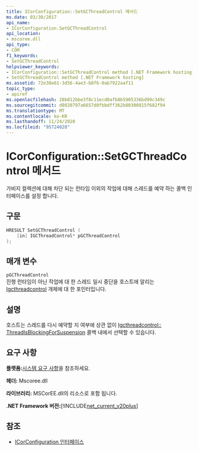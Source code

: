 ```yaml
---
title: ICorConfiguration::SetGCThreadControl 메서드
ms.date: 03/30/2017
api_name:
- ICorConfiguration.SetGCThreadControl
api_location:
- mscoree.dll
api_type:
- COM
f1_keywords:
- SetGCThreadControl
helpviewer_keywords:
- ICorConfiguration::SetGCThreadControl method [.NET Framework hosting]
- SetGCThreadControl method [.NET Framework hosting]
ms.assetid: 72e38e61-3d56-4ae3-b8f6-0ab7922aaf11
topic_type:
- apiref
ms.openlocfilehash: 28b012bbe3f8c11ecd0afb8b5905336bd99c349c
ms.sourcegitcommit: d8020797a6657d0fbbdff362b80300815f682f94
ms.translationtype: MT
ms.contentlocale: ko-KR
ms.lasthandoff: 11/24/2020
ms.locfileid: "95724028"
---
```

# <a name="icorconfigurationsetgcthreadcontrol-method"></a>ICorConfiguration::SetGCThreadControl 메서드

가비지 컬렉션에 대해 차단 되는 런타임 이외의 작업에 대해 스레드를 예약 하는 콜백 인터페이스를 설정 합니다.  
  
## <a name="syntax"></a>구문  
  
```cpp  
HRESULT SetGCThreadControl (  
    [in] IGCThreadControl* pGCThreadControl  
);  
```  
  
## <a name="parameters"></a>매개 변수  

 `pGCThreadControl`  
 진행 런타임이 아닌 작업에 대 한 스레드 일시 중단을 호스트에 알리는 [Igcthreadcontrol](igcthreadcontrol-interface.md) 개체에 대 한 포인터입니다.  
  
## <a name="remarks"></a>설명  

 호스트는 스레드를 다시 예약할 지 여부에 상관 없이 [Igcthreadcontrol:: ThreadIsBlockingForSuspension](igcthreadcontrol-threadisblockingforsuspension-method.md) 콜백 내에서 선택할 수 있습니다.  
  
## <a name="requirements"></a>요구 사항  

 **플랫폼:**[시스템 요구 사항](../../get-started/system-requirements.md)을 참조하세요.  
  
 **헤더:** Mscoree.dll  
  
 **라이브러리:** MSCorEE.dll의 리소스로 포함 됩니다.  
  
 **.NET Framework 버전:**[!INCLUDE[net_current_v20plus](../../../../includes/net-current-v20plus-md.md)]  
  
## <a name="see-also"></a>참조

- [ICorConfiguration 인터페이스](icorconfiguration-interface.md)
